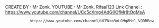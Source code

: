 CREATE BY    :  Mr Zonk.
YOUTUBE      : Mr Zonk.
               Rifaal123
Link Chanel  : https://www.youtube.com/channel/UCc5cXmg4AdG0OfMr8tOgMsA
               
               https://www.youtube.com/channel/UCFNzo3oLOMq8Me1_VQDRBew
